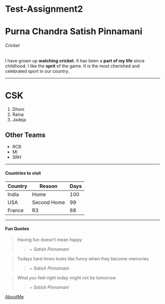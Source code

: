 # Test-Assignment2
# Purna Chandra Satish Pinnamani
###### Cricket

I have grown up **watching cricket**. It has been a **part of my life** since childhood. I like the **sprit** of the game. It is the most cherished and celebrated sport in our country.

---
# CSK
1. Dhoni
1. Raina
1. Jadeja

## Other Teams
* RCB
* MI
* SRH

---
#### Countries to visit
| Country | Reason | Days |
|   ---   |   ---  |  --- |
| India | Home | 100 |
| USA | Second Home | 99 |
| France |  R3 | 88 |

---
#### Fun Quotes
> Having fun doesn't mean happy
>> ~ *Satish Pinnamani*

> Todays hard times looks like funny when they become memories
>> ~ *Satish Pinnamani*

> What you feel right today might not be tomorrow
>> ~ *Satish Pinnamani*

[AboutMe](AboutMe.md)


